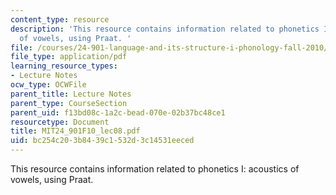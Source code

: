 ```yaml
---
content_type: resource
description: 'This resource contains information related to phonetics I: acoustics
  of vowels, using Praat. '
file: /courses/24-901-language-and-its-structure-i-phonology-fall-2010/bc254c203b8439c1532d3c14531eeced_MIT24_901F10_lec08.pdf
file_type: application/pdf
learning_resource_types:
- Lecture Notes
ocw_type: OCWFile
parent_title: Lecture Notes
parent_type: CourseSection
parent_uid: f13bd08c-1a2c-bead-070e-02b37bc48ce1
resourcetype: Document
title: MIT24_901F10_lec08.pdf
uid: bc254c20-3b84-39c1-532d-3c14531eeced
---
```

This resource contains information related to phonetics I: acoustics of vowels, using Praat. 